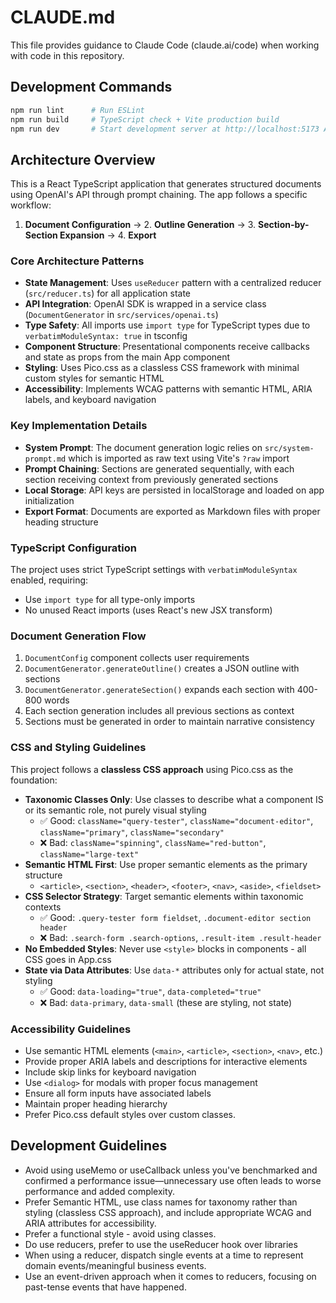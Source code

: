 # CLAUDE.md

This file provides guidance to Claude Code (claude.ai/code) when working with code in this repository.

## Development Commands

```bash
npm run lint      # Run ESLint
npm run build     # TypeScript check + Vite production build
npm run dev       # Start development server at http://localhost:5173 Ask the user if they are running or check with curl before attempting to start this
```

## Architecture Overview

This is a React TypeScript application that generates structured documents using OpenAI's API through prompt chaining. The app follows a specific workflow:

1. **Document Configuration** → 2. **Outline Generation** → 3. **Section-by-Section Expansion** → 4. **Export**

### Core Architecture Patterns

- **State Management**: Uses `useReducer` pattern with a centralized reducer (`src/reducer.ts`) for all application state
- **API Integration**: OpenAI SDK is wrapped in a service class (`DocumentGenerator` in `src/services/openai.ts`)
- **Type Safety**: All imports use `import type` for TypeScript types due to `verbatimModuleSyntax: true` in tsconfig
- **Component Structure**: Presentational components receive callbacks and state as props from the main App component
- **Styling**: Uses Pico.css as a classless CSS framework with minimal custom styles for semantic HTML
- **Accessibility**: Implements WCAG patterns with semantic HTML, ARIA labels, and keyboard navigation

### Key Implementation Details

- **System Prompt**: The document generation logic relies on `src/system-prompt.md` which is imported as raw text using Vite's `?raw` import
- **Prompt Chaining**: Sections are generated sequentially, with each section receiving context from previously generated sections
- **Local Storage**: API keys are persisted in localStorage and loaded on app initialization
- **Export Format**: Documents are exported as Markdown files with proper heading structure

### TypeScript Configuration

The project uses strict TypeScript settings with `verbatimModuleSyntax` enabled, requiring:
- Use `import type` for all type-only imports
- No unused React imports (uses React's new JSX transform)

### Document Generation Flow

1. `DocumentConfig` component collects user requirements
2. `DocumentGenerator.generateOutline()` creates a JSON outline with sections
3. `DocumentGenerator.generateSection()` expands each section with 400-800 words
4. Each section generation includes all previous sections as context
5. Sections must be generated in order to maintain narrative consistency

### CSS and Styling Guidelines

This project follows a **classless CSS approach** using Pico.css as the foundation:

- **Taxonomic Classes Only**: Use classes to describe what a component IS or its semantic role, not purely visual styling
  - ✅ Good: `className="query-tester"`, `className="document-editor"`, `className="primary"`, `className="secondary"`
  - ❌ Bad: `className="spinning"`, `className="red-button"`, `className="large-text"`
- **Semantic HTML First**: Use proper semantic elements as the primary structure
  - `<article>`, `<section>`, `<header>`, `<footer>`, `<nav>`, `<aside>`, `<fieldset>`
- **CSS Selector Strategy**: Target semantic elements within taxonomic contexts
  - ✅ Good: `.query-tester form fieldset`, `.document-editor section header`
  - ❌ Bad: `.search-form .search-options`, `.result-item .result-header`
- **No Embedded Styles**: Never use `<style>` blocks in components - all CSS goes in App.css
- **State via Data Attributes**: Use `data-*` attributes only for actual state, not styling
  - ✅ Good: `data-loading="true"`, `data-completed="true"`
  - ❌ Bad: `data-primary`, `data-small` (these are styling, not state)

### Accessibility Guidelines

- Use semantic HTML elements (`<main>`, `<article>`, `<section>`, `<nav>`, etc.)
- Provide proper ARIA labels and descriptions for interactive elements
- Include skip links for keyboard navigation
- Use `<dialog>` for modals with proper focus management
- Ensure all form inputs have associated labels
- Maintain proper heading hierarchy
- Prefer Pico.css default styles over custom classes.

## Development Guidelines

- Avoid using useMemo or useCallback unless you've benchmarked and confirmed a performance issue—unnecessary use often leads to worse performance and added complexity.
- Prefer Semantic HTML, use class names for taxonomy rather than styling (classless CSS approach), and include appropriate WCAG and ARIA attributes for accessibility.
- Prefer a functional style - avoid using classes.
- Do use reducers, prefer to use the useReducer hook over libraries
- When using a reducer, dispatch single events at a time to represent domain events/meaningful business events.
- Use an event-driven approach when it comes to reducers, focusing on past-tense events that have happened.

